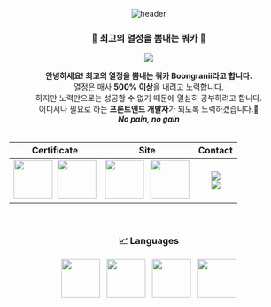 <div align="center"> 

![header](https://capsule-render.vercel.app/api?type=cylinder&color=auto&height=150&section=header&text=Boongranii&fontColor=ffffff&fontSize=70&animation=fadeIn&fontAlignY=55&desc=%20&descAlignY=62&descAlign=62)
###  🐶 최고의 열정을 뽐내는 쿼카 🐒
<a href="https://hits.seeyoufarm.com"><img src="https://hits.seeyoufarm.com/api/count/incr/badge.svg?url=https%3A%2F%2Fgithub.com%2Fbbjbc%2Fhit-counter&count_bg=%2360D680&title_bg=%23956031&icon=&icon_color=%23E7E7E7&title=hits&edge_flat=false"/></a>
<br/>
        <div><b>안녕하세요! 최고의 열정을 뽐내는 쿼카 Boongranii라고 합니다.</b></div>
        <div>열정은 매사 <b>500% 이상</b>을 내려고 노력합니다.</div> 
        <div>하지만 노력만으로는 성공할 수 없기 때문에 열심히 공부하려고 합니다.</div> 
        <div>어디서나 필요로 하는 <b>프론트엔드 개발자</b>가 되도록 노력하겠습니다.🥇</div>
        <div><b><i>No pain, no gain</i></b></div>
<br/>

|Certificate|Site|Contact|
|:--:|:--:|:--:|
|<img src="https://github.com/bbjbc/bbjbc/assets/102457140/aa33a41a-6473-4e28-a3cc-d0ce8585bd14" width="70"> &nbsp;<img src="https://github.com/bbjbc/bbjbc/assets/102457140/ccfa7e8f-7784-4f40-a570-393f934335ee" width="70"> | <a href="https://bbjbc.github.io"><img src="https://github.com/bbjbc/bbjbc/assets/102457140/870d50da-f390-4b47-a57a-9e7d95a93d62" width="70" /></a> &nbsp; <a href="https://www.instagram.com/boongranii"><img src="https://github.com/bbjbc/bbjbc/assets/102457140/2c0b8b46-cdee-4a59-a3cb-4d3fb2ad45eb" width="70" /></a> | <img src="https://img.shields.io/badge/📫-aoo4550@naver.com-blue"> <br> <img src="https://img.shields.io/badge/🏫-aoo4550@kyonggi.ac.kr-green">  

<br>

### 📈 Languages
<img src="https://github.com/bbjbc/bbjbc/assets/102457140/5317d495-7117-44e8-a7c8-a038db404d7c" width="70" /> &nbsp;
<img src="https://github.com/bbjbc/bbjbc/assets/102457140/0e89b02a-345c-44a9-88f4-294cceb04765" width="70" /> &nbsp;
<img src="https://github.com/bbjbc/bbjbc/assets/102457140/6acd8e30-964f-49fe-8c7d-0432de34804e" width="70" /> &nbsp;
<img src="https://github.com/bbjbc/bbjbc/assets/102457140/28f66cd3-bd08-4557-80b8-8c90fbf45eb8" width="70" />
</div>
